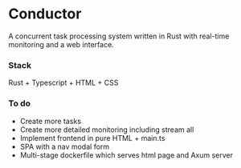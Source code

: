 # Conductor

A concurrent task processing system written in Rust with real-time monitoring and a web interface.

### Stack 

Rust + Typescript + HTML + CSS

### To do 

- Create more tasks 
- Create more detailed monitoring including stream all 
- Implement frontend in pure HTML + main.ts
- SPA with a nav modal form 
- Multi-stage dockerfile which serves html page and Axum server